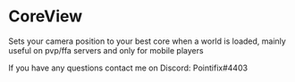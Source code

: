 # CoreView
Sets your camera position to your best core when a world is loaded, mainly useful on pvp/ffa servers and only for mobile players

If you have any questions contact me on Discord: Pointifix#4403
